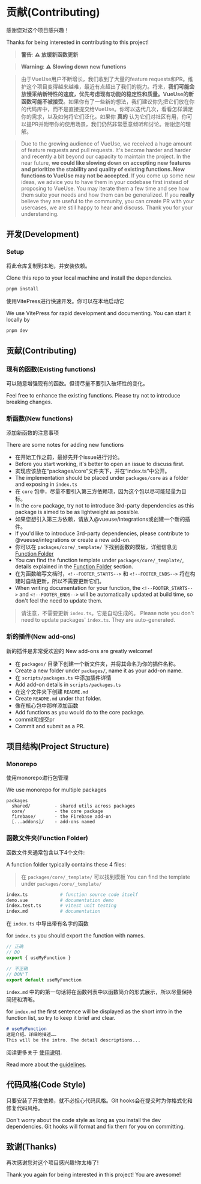 # 贡献(Contributing)

感谢您对这个项目感兴趣！

Thanks for being interested in contributing to this project!

> **警告**: **⚠️ 放缓新函数更新**

> **Warning**: **⚠️ Slowing down new functions**

>

> 由于VueUse用户不断增长，我们收到了大量的feature requests和PR。维护这个项目变得越来越难，最近有点超出了我们的能力。将来，**我们可能会放慢采纳新特性的速度，优先考虑现有功能的稳定性和质量。VueUse的新函数可能不被接受**。如果你有了一些新的想法，我们建议你先把它们放在你的代码库中，而不是直接提交给VueUse。你可以迭代几次，看看怎样满足你的需求，以及如何将它们泛化。如果你 **真的** 认为它们对社区有用，你可以提PR并附带你的使用场景，我们仍然非常愿意倾听和讨论。谢谢您的理解。

> Due to the growing audience of VueUse, we received a huge amount of feature requests and pull requests. It's become harder and harder and recently a bit beyond our capacity to maintain the project. In the near future, **we could like slowing down on accepting new features and prioritize the stability and quality of existing functions. New functions to VueUse may not be accepted**. If you come up some new ideas, we advice you to have them in your codebase first instead of proposing to VueUse. You may iterate them a few time and see how them suite your needs and how them can be generalized. If you **really** believe they are useful to the community, you can create PR with your usercases, we are still happy to hear and discuss. Thank you for your understanding.

## 开发(Development)

### Setup

将此仓库复制到本地，并安装依赖。

Clone this repo to your local machine and install the dependencies.

```bash
pnpm install
```

使用VitePress进行快速开发。你可以在本地启动它

We use VitePress for rapid development and documenting. You can start it locally by

```bash
pnpm dev
```

## 贡献(Contributing)

### 现有的函数(Existing functions)

可以随意增强现有的函数。但请尽量不要引入破坏性的变化。

Feel free to enhance the existing functions. Please try not to introduce breaking changes.

### 新函数(New functions)

添加新函数的注意事项

There are some notes for adding new functions

- 在开始工作之前，最好先开个issue进行讨论。
- Before you start working, it's better to open an issue to discuss first.
- 实现应该放在“packages/core”文件夹下，并在“index.ts”中公开。
- The implementation should be placed under `packages/core` as a folder and exposing in `index.ts`
- 在 `core` 包中，尽量不要引入第三方依赖项，因为这个包以尽可能轻量为目标。
- In the `core` package, try not to introduce 3rd-party dependencies as this package is aimed to be as lightweight as possible.
- 如果您想引入第三方依赖，请放入@vueuse/integrations或创建一个新的插件。
- If you'd like to introduce 3rd-party dependencies, please contribute to @vueuse/integrations or create a new add-on.
- 你可以在 `packages/core/_template/` 下找到函数的模板，详细信息见 [Function Folder](#function-folder) 
- You can find the function template under `packages/core/_template/`, details explained in the [Function Folder](#function-folder) section.
- 在为函数编写文档时，`<!--FOOTER_STARTS-->` 和 `<!--FOOTER_ENDS-->` 将在构建时自动更新，所以不需要更新它们。
- When writing documentation for your function, the `<!--FOOTER_STARTS-->` and `<!--FOOTER_ENDS-->` will be automatically updated at build time, so don't feel the need to update them.

> 请注意，不需要更新 `index.ts`。它是自动生成的。
> Please note you don't need to update packages' `index.ts`. They are auto-generated.

### 新的插件(New add-ons)

新的插件是非常受欢迎的
New add-ons are greatly welcome!
- 在 `packages/` 目录下创建一个新文件夹，并将其命名为你的插件名称。
- Create a new folder under `packages/`, name it as your add-on name. 
- 在 `scripts/packages.ts` 中添加插件详情
- Add add-on details in `scripts/packages.ts`
- 在这个文件夹下创建 `README.md` 
- Create `README.md` under that folder.
- 像在核心包中那样添加函数
- Add functions as you would do to the core package.
- commit和提交pr
- Commit and submit as a PR.

## 项目结构(Project Structure)

### Monorepo

使用monorepo进行包管理

We use monorepo for multiple packages

```
packages
  shared/         - shared utils across packages
  core/           - the core package
  firebase/       - the Firebase add-on
  [...addons]/    - add-ons named
```

### 函数文件夹(Function Folder)

函数文件夹通常包含以下4个文件:

A function folder typically contains these 4 files:

> 在 `packages/core/_template/` 可以找到模板
> You can find the template under `packages/core/_template/`

```bash
index.ts            # function source code itself
demo.vue            # documentation demo
index.test.ts       # vitest unit testing
index.md            # documentation
```
在 `index.ts` 中导出带有名字的函数

for `index.ts` you should export the function with names.

```ts
// 正确
// DO
export { useMyFunction }

// 不正确
// DON'T
export default useMyFunction
```
 `index.md` 中的的第一句话将在函数列表中以函数简介的形式展示，所以尽量保持简短和清晰。

for `index.md` the first sentence will be displayed as the short intro in the function list, so try to keep it brief and clear.

```md
# useMyFunction
这是介绍。详细的描述……
This will be the intro. The detail descriptions...
```

阅读更多关于 [使用说明](https://vueuse.org/guidelines).

Read more about the [guidelines](https://vueuse.org/guidelines).

## 代码风格(Code Style)

只要安装了开发依赖，就不必担心代码风格。Git hooks会在提交时为你格式化和修复代码风格。

Don't worry about the code style as long as you install the dev dependencies. Git hooks will format and fix them for you on committing.

## 致谢(Thanks)

再次感谢您对这个项目感兴趣!你太棒了!

Thank you again for being interested in this project! You are awesome!
